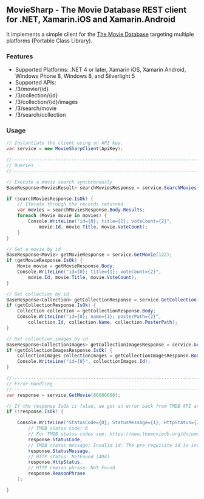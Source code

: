 ## MovieSharp - The Movie Database REST client for .NET, Xamarin.iOS and Xamarin.Android

It implements a simple client for the [The Movie Database][1] targeting multiple platforms (Portable Class Library).

### Features

* Supported Platforms: .NET 4 or later, Xamarin iOS, Xamarin Android, Windows Phone 8, Windows 8, and Silverlight 5
* Supported APIs:
 * /3/movie/{id}
 * /3/collection/{id}
 * /3/collection/{id}/images
 * /3/search/movie
 * /3/search/collection

### Usage

```csharp
// Instantiate the client using an API key.
var service = new MovieSharpClient(ApiKey);

//-----------------------------------------------------------------------------
// Queries
//-----------------------------------------------------------------------------

// Execute a movie search synchronously
BaseResponse<MoviesResult> searchMoviesResponse = service.SearchMovies("Godfather");

if (searchMoviesResponse.IsOk) {
    // Iterate through the records returned.
    var movies = searchMoviesResponse.Body.Results;
    foreach (Movie movie in movies) {
        Console.WriteLine("id={0}; title={1}; voteCount={2}", 
            movie.Id, movie.Title, movie.VoteCount);
    }
}

// Get a movie by id
BaseResponse<Movie> getMovieResponse = service.GetMovie(122);
if (getMovieResponse.IsOk) {
    Movie movie = getMovieResponse.Body;
    Console.WriteLine("id={0}; title={1}; voteCount={2}", 
        movie.Id, movie.Title, movie.VoteCount);
}

// Get collection by id
BaseResponse<Collection> getCollectionResponse = service.GetCollection(230);
if (getCollectionResponse.IsOk) {
    Collection collection = getCollectionResponse.Body;
    Console.WriteLine("id={0}; name={1}; posterPath={2}", 
        collection.Id, collection.Name, collection.PosterPath);
}

// Get collection images by id
BaseResponse<CollectionImages> getCollectionImagesResponse = service.GetCollectionImages(230);
if (getCollectionImagesResponse.IsOk) {
    CollectionImages collectionImages = getCollectionImagesResponse.Body;
    Console.WriteLine("id={0}", collectionImages.Id);
}

//-----------------------------------------------------------------------------
// Error Handling
//-----------------------------------------------------------------------------
var response = service.GetMovie(66666666);

// If the response IsOk is false, we got an error back from TMDB API and we need to handle it.
if (!response.IsOk) {

    Console.WriteLine("StatusCode={0}; StatusMessage={1}; HttpStatus={2}; ReasonPhrase={3}",
        // TMDB status code: 6
        // For TMDB status codes see: https://www.themoviedb.org/documentation/api/status-codes
        response.StatusCode,
        // TMDB status message: Invalid id: The pre-requisite id is invalid or not found.
        response.StatusMessage,
        // HTTP status: NotFound (404)
        response.HttpStatus,
        // HTTP reason phrase: Not Found
        response.ReasonPhrase
    );

}
```
  [1]: http://www.themoviedb.org/
